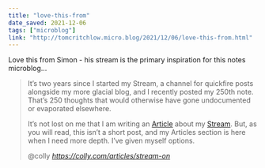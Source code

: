 ```yaml
---
title: "love-this-from"
date_saved: 2021-12-06
tags: ["microblog"]
link: "http://tomcritchlow.micro.blog/2021/12/06/love-this-from.html"
---
```

Love this from Simon - his stream is the primary inspiration for this notes microblog...

<blockquote class="quoteback" darkmode="" data-title="Stream%20on" data-author="@colly" cite="https://colly.com/articles/stream-on">
<p class="as-subtitle">It’s two years since I started my Stream, a channel for quickfire posts alongside my more glacial blog, and I recently posted my 250th note. That’s 250 thoughts that would otherwise have gone undocumented or evaporated elsewhere.</p>

<p>It’s not lost on me that I am writing an <a href="https://colly.com/articles" target="_blank" rel="noopener">Article</a> about my <a href="https://colly.com/stream" target="_blank" rel="noopener">Stream</a>. But, as you will read, this isn’t a short post, and my Articles section is here when I need more depth. I’ve given myself options.</p>
<footer>@colly <cite><a href="https://colly.com/articles/stream-on">https://colly.com/articles/stream-on</a></cite></footer>
</blockquote>
<script note="" src="https://cdn.jsdelivr.net/gh/Blogger-Peer-Review/quotebacks@1/quoteback.js"></script>

